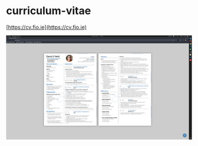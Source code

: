 # curriculum-vitae

[https://cv.fio.ie](https://cv.fio.ie)

![cv preview](https://github.com/dmzoneill/curriculum-vitae/blob/main/media/preview.png?raw=true)
